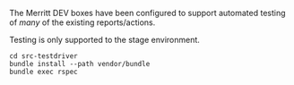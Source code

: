 The Merritt DEV boxes have been configured to support automated testing of *many* of the existing reports/actions.

Testing is only supported to the stage environment.

```
cd src-testdriver
bundle install --path vendor/bundle
bundle exec rspec
```
